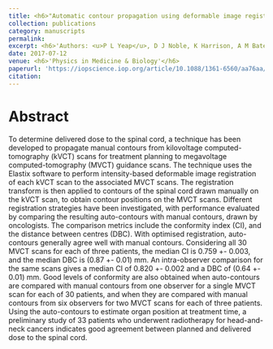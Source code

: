```yaml
---
title: <h6>"Automatic contour propagation using deformable image registration to determine delivered dose to spinal cord in head-and-neck cancer radiotherapy"</h6>
collection: publications
category: manuscripts
permalink: 
excerpt: <h6>'Authors: <u>P L Yeap</u>, D J Noble, K Harrison, A M Bates, N G Burnet, R Jena, M Romanchikova, M P F Sutcliffe, S J Thomas, G C Barnett, R J Benson, S J Jefferies, M A Parker'</h6>
date: 2017-07-12
venue: <h6>'Physics in Medicine & Biology'</h6>
paperurl: 'https://iopscience.iop.org/article/10.1088/1361-6560/aa76aa/meta'
citation: 
---
```


Abstract
=====

To determine delivered dose to the spinal cord, a technique has been developed to propagate manual contours from kilovoltage computed-tomography (kVCT) scans for treatment planning to megavoltage computed-tomography (MVCT) guidance scans. The technique uses the Elastix software to perform intensity-based deformable image registration of each kVCT scan to the associated MVCT scans. The registration transform is then applied to contours of the spinal cord drawn manually on the kVCT scan, to obtain contour positions on the MVCT scans. Different registration strategies have been investigated, with performance evaluated by comparing the resulting auto-contours with manual contours, drawn by oncologists. The comparison metrics include the conformity index (CI), and the distance between centres (DBC). With optimised registration, auto-contours generally agree well with manual contours. Considering all 30 MVCT scans for each of three patients, the median CI is 0.759 +- 0.003, and the median DBC is (0.87 +- 0.01) mm. An intra-observer comparison for the same scans gives a median CI of 0.820 +- 0.002 and a DBC of (0.64 +- 0.01) mm. Good levels of conformity are also obtained when auto-contours are compared with manual contours from one observer for a single MVCT scan for each of 30 patients, and when they are compared with manual contours from six observers for two MVCT scans for each of three patients. Using the auto-contours to estimate organ position at treatment time, a preliminary study of 33 patients who underwent radiotherapy for head-and-neck cancers indicates good agreement between planned and delivered dose to the spinal cord.
